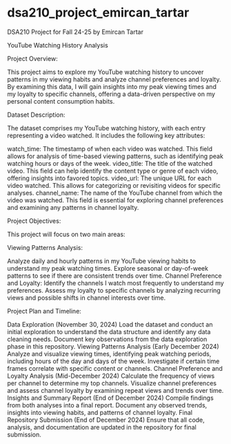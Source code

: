 # dsa210_project_emircan_tartar
DSA210 Project for Fall 24-25 by Emircan Tartar

YouTube Watching History Analysis

Project Overview:

This project aims to explore my YouTube watching history to uncover patterns in my viewing habits and analyze channel preferences and loyalty. By examining this data, I will gain insights into my peak viewing times and my loyalty to specific channels, offering a data-driven perspective on my personal content consumption habits.

Dataset Description:

The dataset comprises my YouTube watching history, with each entry representing a video watched. It includes the following key attributes:

watch_time: The timestamp of when each video was watched. This field allows for analysis of time-based viewing patterns, such as identifying peak watching hours or days of the week.
video_title: The title of the watched video. This field can help identify the content type or genre of each video, offering insights into favored topics.
video_url: The unique URL for each video watched. This allows for categorizing or revisiting videos for specific analyses.
channel_name: The name of the YouTube channel from which the video was watched. This field is essential for exploring channel preferences and examining any patterns in channel loyalty.

Project Objectives:

This project will focus on two main areas:

Viewing Patterns Analysis:

Analyze daily and hourly patterns in my YouTube viewing habits to understand my peak watching times.
Explore seasonal or day-of-week patterns to see if there are consistent trends over time.
Channel Preference and Loyalty:
Identify the channels I watch most frequently to understand my preferences.
Assess my loyalty to specific channels by analyzing recurring views and possible shifts in channel interests over time.

Project Plan and Timeline:

Data Exploration (November 30, 2024)
Load the dataset and conduct an initial exploration to understand the data structure and identify any data cleaning needs.
Document key observations from the data exploration phase in this repository.
Viewing Patterns Analysis (Early December 2024)
Analyze and visualize viewing times, identifying peak watching periods, including hours of the day and days of the week.
Investigate if certain time frames correlate with specific content or channels.
Channel Preference and Loyalty Analysis (Mid-December 2024)
Calculate the frequency of views per channel to determine my top channels.
Visualize channel preferences and assess channel loyalty by examining repeat views and trends over time.
Insights and Summary Report (End of December 2024)
Compile findings from both analyses into a final report.
Document any observed trends, insights into viewing habits, and patterns of channel loyalty.
Final Repository Submission (End of December 2024)
Ensure that all code, analysis, and documentation are updated in the repository for final submission.

